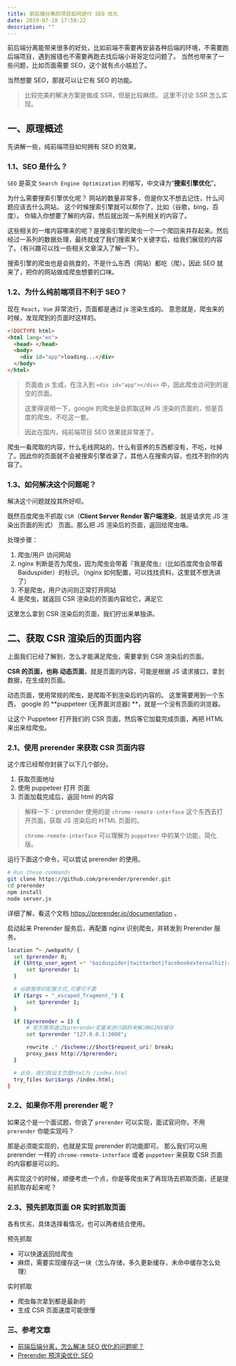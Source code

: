 ```yaml
---
title: 前后端分离的项目如何进行 SEO 优化
date: 2019-07-18 17:59:22
description: ""
---
```


前后端分离能带来很多的好处，比如前端不需要再安装各种后端的环境，不需要跑后端项目，遇到报错也不需要再跑去找后端小哥哥定位问题了。 当然也带来了一些问题，比如页面需要 SEO，这个就有点小尴尬了。

当然想要 SEO，那就可以让它有 SEO 的功能。

> 比较完美的解决方案是做成 SSR，但是比较麻烦。 这里不讨论 SSR 怎么实现。

## 一、原理概述

先讲解一些，纯前端项目如何拥有 SEO 的效果。

### 1.1、SEO 是什么？

`SEO` 是英文 `Search Engine Optimization` 的缩写，中文译为“**搜索引擎优化**”。

为什么需要搜索引擎优化呢？ 网站的数量非常多，但是你又不想去记住，什么问题应该去什么网站。 这个时候搜索引擎就可以帮你了，比如（谷歌，bing，百度）。 你输入你想要了解的内容，然后就出现一系列相关的内容了。

这些相关的一堆内容哪来的呢？是搜索引擎的爬虫一个一个爬回来并存起来。然后经过一系列的数据处理，最终就成了我们搜索某个关键字后，给我们展现的内容了。（有兴趣可以找一些相关文章深入了解一下）。

搜索引擎的爬虫也是会挑食的，不是什么东西（网站）都吃（爬）。因此 SEO 就来了，把你的网站做成爬虫想要的口味。

### 1.2、为什么纯前端项目不利于 SEO？

现在 `React`，`Vue` 非常流行，页面都是通过 js 渲染生成的。 意思就是，爬虫来的时候，发现爬到的页面时这样的。

```html
<!DOCTYPE html>
<html lang="en">
  <head> </head>
  <body>
    <div id="app">loading...</div>
  </body>
</html>
```

> 页面由 js 生成，在注入到 `<div id="app"></div>` 中，因此爬虫访问到的是空的页面。
>
> 这里得说明一下，google 的爬虫是会抓取这种 JS 渲染的页面的，但是百度的爬虫，不吃这一套。
>
> 因此在国内，纯前端项目 SEO 效果就非常差了。

爬虫一看爬取的内容，什么毛线网站的，什么有营养的东西都没有，不吃，吐掉了。因此你的页面就不会被搜索引擎收录了，其他人在搜索内容，也找不到你的内容了。

### 1.3、如何解决这个问题呢？

解决这个问题就投其所好呗。

既然百度爬虫不抓取 `CSR`（**Client Server Render 客户端渲染**，就是请求完 JS 渲染出页面的形式） 页面。那么把 JS 渲染后的页面，返回给爬虫咯。

处理步骤：

1. 爬虫/用户 访问网站
2. nginx 判断是否为爬虫，因为爬虫会带着『我是爬虫』（比如百度爬虫会带着 Baiduspider）的标识。（nginx 如何配置，可以找找资料，这里就不想洗讲了）
3. 不是爬虫，用户访问则正常打开网站
4. 是爬虫，就返回 CSR 渲染后的页面内容给它，满足它

这里怎么拿到 CSR 渲染后的页面，我们拧出来单独讲。

## 二、获取 CSR 渲染后的页面内容

上面我们已经了解到，怎么才能满足爬虫，需要拿到 CSR 渲染后的页面。

**CSR 的页面，也称 动态页面**，就是页面的内容，可能是根据 JS 请求接口，拿到数据，在生成的页面。

动态页面，使用常规的爬虫，是爬取不到渲染后的内容的。 这里需要用到一个东西， google 的 **puppeteer (无界面浏览器) **，就是一个没有页面的浏览器。

让这个 Puppeteer 打开我们的 CSR 页面，然后等它加载完成页面，再把 HTML 来出来给爬虫。

### 2.1、使用 prerender 来获取 CSR 页面内容

这个库已经帮你封装了以下几个部分。

1. 获取页面地址
2. 使用 puppeteer 打开 页面
3. 页面加载完成后，返回 html 的内容

> 解释一下：pretender 使用的是 `chrome-remote-interface` 这个东西去打开页面，获取 JS 渲染后的 HTML 页面的。
>
> `chrome-remote-interface` 可以理解为 `puppeteer` 中的某个功能，简化版。

运行下面这个命令，可以尝试 prerender 的使用。

```bash
# Run these commands
git clone https://github.com/prerender/prerender.git
cd prerender
npm install
node server.js
```

详细了解，看这个文档 https://prerender.io/documentation 。

启动起来 Prerender 服务后，再配置 nginx 识别爬虫，并转发到 Prerender 服务。

```bash
location ^~ /webpath/ {
  set $prerender 0;
  if ($http_user_agent ~* "baiduspider|twitterbot|facebookexternalhit|rogerbot|embedly|quora link preview|showyoubot|outbrain|pinterest|slackbot|vkShare|W3C_Validator") {
      set $prerender 1;
  }

  # 谷歌推荐的配置方式,可要可不要
  if ($args ~ "_escaped_fragment_") {
      set $prerender 1;
  }

  if ($prerender = 1) {
      # 官方推荐通过$prerender变量来进行跳转来解决NGINX缓存
      set $prerender "127.0.0.1:3000";

      rewrite .* /$scheme://$host$request_uri? break;
      proxy_pass http://$prerender;
  }

  # 此处，我们假设主页面html为 /index.html
  try_files $uri$args /index.html;
}
```

### 2.2、如果你不用 prerender 呢？

如果这个是一个面试题，你说了 `prerender` 可以实现，面试官问你，不用 `prerender` 你能实现吗？

那是必须能实现的，也就是实现 prerender 的功能即可。 那么我们可以用 prerender 一样的 `chrome-remote-interface` 或者 `puppeteer` 来获取 CSR 页面的内容都是可以的。

再实现这个的时候，顺便考虑一个点，你是等爬虫来了再现场去抓取页面，还是提前抓取存起来呢？

### 2.3、预先抓取页面 OR 实时抓取页面

各有优劣，具体选择看情况，也可以两者结合使用。

预先抓取

- 可以快速返回给爬虫
- 麻烦，需要实现缓存这一块（怎么存储，多久更新缓存，未命中缓存怎么处理）

实时抓取

- 爬虫每次拿到都是最新的
- 生成 CSR 页面速度可能很慢

### 三、参考文章

- [前端后端分离，怎么解决 SEO 优化的问题呢？](https://www.zhihu.com/question/52235652)
- [Prerender 预渲染优化 SEO](<[http://codingfishman.github.io/2016/05/06/prerender%E9%A2%84%E6%B8%B2%E6%9F%93%E4%BC%98%E5%8C%96SEO/](http://codingfishman.github.io/2016/05/06/prerender预渲染优化SEO/)>)
